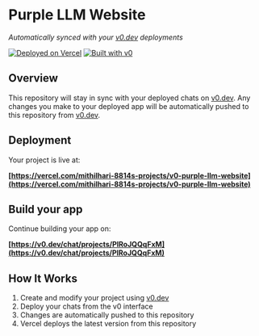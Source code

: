# Purple LLM Website

*Automatically synced with your [v0.dev](https://v0.dev) deployments*

[![Deployed on Vercel](https://img.shields.io/badge/Deployed%20on-Vercel-black?style=for-the-badge&logo=vercel)](https://vercel.com/mithilhari-8814s-projects/v0-purple-llm-website)
[![Built with v0](https://img.shields.io/badge/Built%20with-v0.dev-black?style=for-the-badge)](https://v0.dev/chat/projects/PlRoJQQqFxM)

## Overview

This repository will stay in sync with your deployed chats on [v0.dev](https://v0.dev).
Any changes you make to your deployed app will be automatically pushed to this repository from [v0.dev](https://v0.dev).

## Deployment

Your project is live at:

**[https://vercel.com/mithilhari-8814s-projects/v0-purple-llm-website](https://vercel.com/mithilhari-8814s-projects/v0-purple-llm-website)**

## Build your app

Continue building your app on:

**[https://v0.dev/chat/projects/PlRoJQQqFxM](https://v0.dev/chat/projects/PlRoJQQqFxM)**

## How It Works

1. Create and modify your project using [v0.dev](https://v0.dev)
2. Deploy your chats from the v0 interface
3. Changes are automatically pushed to this repository
4. Vercel deploys the latest version from this repository
